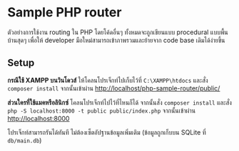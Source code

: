 # Sample PHP router
ตัวอย่างการใช้งาน routing ใน PHP โดยโค้ดอื่นๆ ทั้งหมดจะถูกเขียนแบบ procedural แบบพื้นบ้านสุดๆ เพื่อให้ developer มือใหม่สามารถเข้าภาพรวมและย้ายจาก code base เดิมได้ง่ายขึ้น

## Setup
**กรณีใช้ XAMPP บนวินโดวส์** ให้โคลนโปรเจ็กท์ไปเก็บไว้ที่ `C:\XAMPP\htdocs` และสั่ง `composer install` จากนั้นเข้าผ่าน [http://localhost/php-sample-router/public/](http://localhost/php-sample-router/public/)

**ส่วนใครที่ใช้แมคหรือลินิกซ์**  โคลนโปรเจ็กท์ไปไว้ที่ไหนก็ได้  จากนั้นสั่ง `composer install` และสั่ง `php -S localhost:8000 -t public public/index.php` จากนั้นเข้าผ่าน [http://localhost:8000](http://localhost:8000)

โปรเจ็กท์สามารถรันได้ทันที  ไม่ต้องเซ็ตอัปฐานข้อมูลเพิ่มเติม (ข้อมูลถูกเก็บบน SQLite ที่ `db/main.db`)
